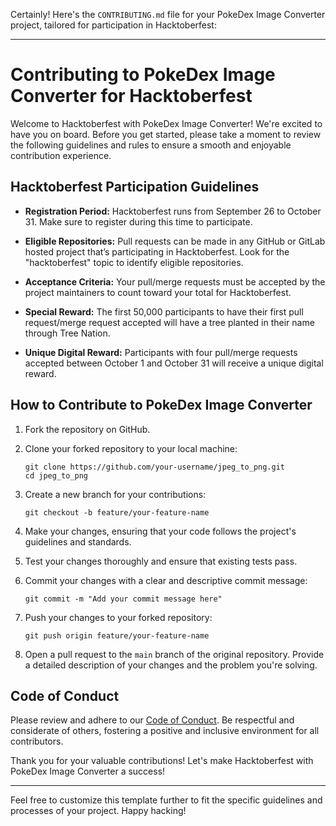 Certainly! Here's the `CONTRIBUTING.md` file for your PokeDex Image Converter project, tailored for participation in Hacktoberfest:

---

# Contributing to PokeDex Image Converter for Hacktoberfest

Welcome to Hacktoberfest with PokeDex Image Converter! We're excited to have you on board. Before you get started, please take a moment to review the following guidelines and rules to ensure a smooth and enjoyable contribution experience.

## Hacktoberfest Participation Guidelines

- **Registration Period:** Hacktoberfest runs from September 26 to October 31. Make sure to register during this time to participate.
  
- **Eligible Repositories:** Pull requests can be made in any GitHub or GitLab hosted project that’s participating in Hacktoberfest. Look for the "hacktoberfest" topic to identify eligible repositories.

- **Acceptance Criteria:** Your pull/merge requests must be accepted by the project maintainers to count toward your total for Hacktoberfest.

- **Special Reward:** The first 50,000 participants to have their first pull request/merge request accepted will have a tree planted in their name through Tree Nation.

- **Unique Digital Reward:** Participants with four pull/merge requests accepted between October 1 and October 31 will receive a unique digital reward.

## How to Contribute to PokeDex Image Converter

1. Fork the repository on GitHub.
2. Clone your forked repository to your local machine:
   ```
   git clone https://github.com/your-username/jpeg_to_png.git
   cd jpeg_to_png
   ```
   
3. Create a new branch for your contributions:
   ```
   git checkout -b feature/your-feature-name
   ```

4. Make your changes, ensuring that your code follows the project's guidelines and standards.

5. Test your changes thoroughly and ensure that existing tests pass.

6. Commit your changes with a clear and descriptive commit message:
   ```
   git commit -m "Add your commit message here"
   ```

7. Push your changes to your forked repository:
   ```
   git push origin feature/your-feature-name
   ```

8. Open a pull request to the `main` branch of the original repository. Provide a detailed description of your changes and the problem you're solving.

## Code of Conduct

Please review and adhere to our [Code of Conduct](CODE_OF_CONDUCT.md). Be respectful and considerate of others, fostering a positive and inclusive environment for all contributors.

Thank you for your valuable contributions! Let's make Hacktoberfest with PokeDex Image Converter a success!

--- 

Feel free to customize this template further to fit the specific guidelines and processes of your project. Happy hacking!
